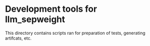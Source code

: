 # Development tools for llm_sepweight

This directory contains scripts ran for preparation of tests, generating artifcats, etc.
